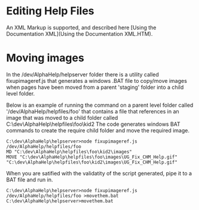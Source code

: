 # Editing Help Files

An XML Markup is supported, and described here [Using the Documentation XML](Using the Documentation XML.HTM).

# Moving images

In the /dev/AlphaHelp/helpserver folder there is a utility called fixupimageref.js that generates a 
windows .BAT file to copy/move images when pages have been moved from a parent 'staging' folder into 
a child level folder.

Below is an example of running the command on a parent level folder called '/dev/AlphaHelp/helpfiles/foo'
that contains a file that references in an image that was moved to a child folder called C:\dev\AlphaHelp\helpfiles\foo\kid2
The code generates windows BAT commands to create the require child folder and move the required image.  

```
C:\dev\AlphaHelp\helpserver>node fixupimageref.js /dev/AlphaHelp/helpfiles/foo
MD "C:\dev\AlphaHelp\helpfiles\foo\kid2\images"
MOVE "C:\dev\AlphaHelp\helpfiles\foo\images\UG_Fix_CHM_Help.gif" "C:\dev\AlphaHelp\helpfiles\foo\kid2\images\UG_Fix_CHM_Help.gif"
```

When you are satified with the validatity of the script generated, pipe it to a BAT file and run in.

```
C:\dev\AlphaHelp\helpserver>node fixupimageref.js /dev/AlphaHelp/helpfiles/foo >movethem.bat
C:\dev\AlphaHelp\helpserver>movethem.bat
```
